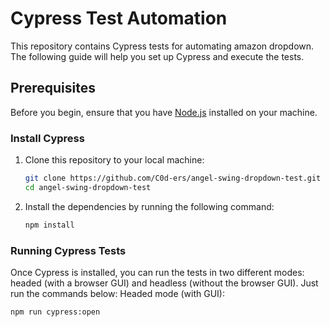 # Cypress Test Automation

This repository contains Cypress tests for automating amazon dropdown. The following guide will help you set up Cypress and execute the tests.

## Prerequisites

Before you begin, ensure that you have [Node.js](https://nodejs.org/) installed on your machine. 

### Install Cypress

1. Clone this repository to your local machine:

   ```bash
   git clone https://github.com/C0d-ers/angel-swing-dropdown-test.git
   cd angel-swing-dropdown-test
2. Install the dependencies by running the following command:
   ```bash
   npm install

### Running Cypress Tests

Once Cypress is installed, you can run the tests in two different modes: headed (with a browser GUI) and headless (without the browser GUI). Just run the commands below:
Headed mode (with GUI):
   ```bash
   npm run cypress:open
